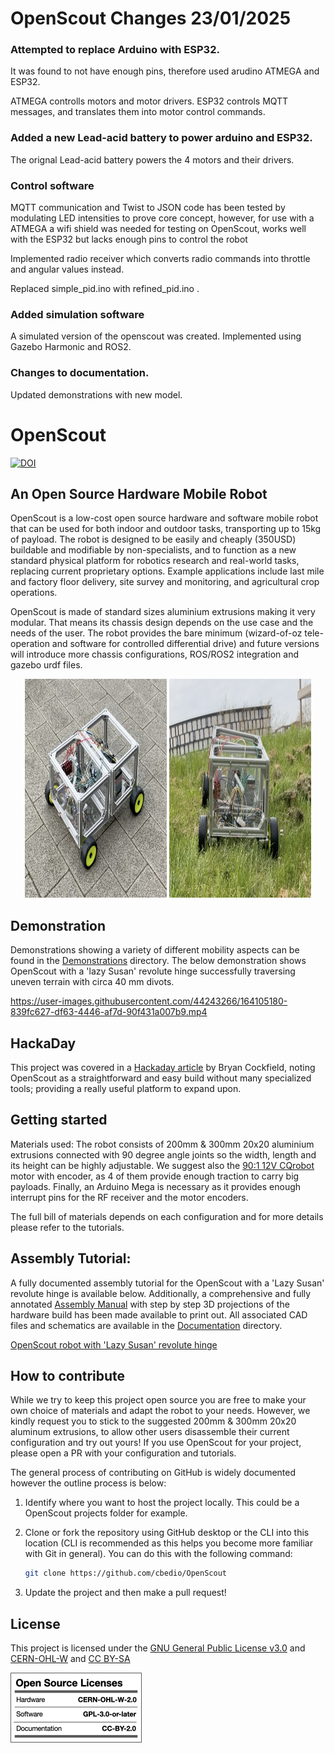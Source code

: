 # OpenScout Changes 23/01/2025

### Attempted to replace Arduino with ESP32.
It was found to not have enough pins, therefore used arudino ATMEGA and ESP32.

ATMEGA controlls motors and motor drivers.
ESP32 controls MQTT messages, and translates them into motor control commands.

### Added a new Lead-acid battery to power arduino and ESP32.
The orignal Lead-acid battery powers the 4 motors and their drivers.

### Control software
MQTT communication and Twist to JSON code has been tested by modulating LED intensities to prove core concept,
however, for use with a ATMEGA a wifi shield was needed for testing on OpenScout, works well with the ESP32 but lacks enough pins to control the robot

Implemented radio receiver which converts radio commands into throttle and angular values instead.

Replaced simple_pid.ino with refined_pid.ino .

### Added simulation software
A simulated version of the openscout was created.
Implemented using Gazebo Harmonic and ROS2.

### Changes to documentation.
Updated demonstrations with new model.

# OpenScout

[![DOI](https://zenodo.org/badge/477675491.svg)](https://zenodo.org/doi/10.5281/zenodo.10263675)



## An Open Source Hardware Mobile Robot
OpenScout is a low-cost open source hardware and software mobile robot that can be used for both indoor and outdoor tasks, transporting up to 15kg of payload. The robot is designed to be easily and cheaply (350USD) buildable and modifiable by non-specialists, and to function as a new standard physical platform for robotics research and real-world tasks, replacing current proprietary options. Example applications include last mile and factory floor delivery, site survey and monitoring, and agricultural crop operations.

OpenScout is made of standard sizes aluminium extrusions making it very modular. That means its chassis design depends on the use case and the needs of the user. The robot provides the bare minimum (wizard-of-oz tele-operation and software for controlled differential drive) and future versions will introduce more chassis configurations, ROS/ROS2 integration and gazebo urdf files.

<p align="center" width="100%">
    <img width="45%" height="350" src="Documentation/Images/agriscout_on_concrete.png">
    <img width="45%" height="350" src="Documentation/Images/agriscout_incline.png"> 
</p>

## Demonstration

Demonstrations showing a variety of different mobility aspects can be found in the [Demonstrations](Demonstrations) directory. The below demonstration shows OpenScout with a 'lazy Susan' revolute hinge successfully traversing uneven terrain with circa 40 mm divots.

https://user-images.githubusercontent.com/44243266/164105180-839fc627-df63-4446-af7d-90f431a007b9.mp4

## HackaDay
This project was covered in a [Hackaday article](https://hackaday.com/2022/09/26/robotic-platform-is-open-sourced-and-user-friendly/) by Bryan Cockfield, noting OpenScout as a straightforward and easy build without many specialized tools; providing a really useful platform to expand upon.

## Getting started
Materials used:
The robot consists of 200mm & 300mm 20x20 aluminium extrusions connected with 90 degree angle joints so the width, length and its height can be highly adjustable. We suggest also the [90:1 12V CQrobot](https://www.amazon.co.uk/CQRobot-90-Gearmotor-oz-Diameter/dp/B0887RR8SH) motor with encoder, as 4 of them provide enough traction to carry big payloads. Finally, an Arduino Mega is necessary as it provides enough interrupt pins for the RF receiver and the motor encoders.

The full bill of materials depends on each configuration and for more details please refer to the tutorials.

## Assembly Tutorial:

A fully documented assembly tutorial for the OpenScout with a 'Lazy Susan' revolute hinge is available below. Additionally, a comprehensive and fully annotated [Assembly Manual](Documentation/CAD_Files/Instruction_Manual/InstructionManual.pdf) with step by step 3D projections of the hardware build has been made available to print out. All associated CAD files and schematics are available in the [Documentation](Documentation) directory.

[OpenScout robot with 'Lazy Susan' revolute hinge](Hardware/robot_with_lazy_susan_bearing/README.md)


## How to contribute
While we try to keep this project open source you are free to make your own choice of materials and adapt the robot to your needs. However, we kindly request you to stick to the suggested 200mm & 300mm 20x20 aluminum extrusions, to allow other users disassemble their current configuration and try out yours! If you use OpenScout for your project, please open a PR with your configuration and tutorials. 

The general process of contributing on GitHub is widely documented however the outline process is below:

1. Identify where you want to host the project locally. This could be a OpenScout projects folder for example. 


1. Clone or fork the repository using GitHub desktop or the CLI into this location (CLI is recommended as this helps you become more familiar with Git in general). You can do this with the following command:

    ```bash
    git clone https://github.com/cbedio/OpenScout
    ```

1. Update the project and then make a pull request!

## License

This project is licensed under the [GNU General Public License v3.0](LICENSE) and [CERN-OHL-W](LICENCE) and [CC BY-SA](CC-BY-SA_LICENCE)

<p align="left" width="100%">
    <img src="Documentation/Images/oshw_cert_label.png">
</p>

